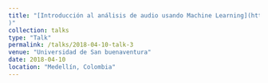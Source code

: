 ```yaml
---
title: "[Introducción al análisis de audio usando Machine Learning](https://www.eventbrite.es/e/entradas-introduccion-al-analisis-de-audio-usando-machine-learning-44880699380?ref=estw
)"
collection: talks
type: "Talk"
permalink: /talks/2018-04-10-talk-3
venue: "Universidad de San buenaventura"
date: 2018-04-10
location: "Medellín, Colombia"
---
```

